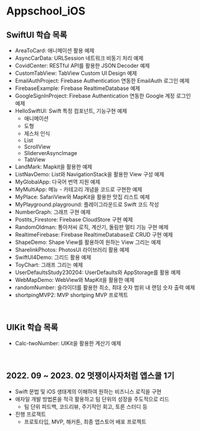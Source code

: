 # Appschool_iOS

## SwiftUI 학습 목록
- AreaToCard: 애니메이션 활용 예제
- AsyncCarData: URLSession 네트워크 비동기 처리 예제
- CovidCenter: RESTful API를 활용한 JSON Decoder 예제
- CustomTabView: TabView Custom UI Design 예제
- EmailAuthProject: Firebase Authentication 연동한 EmailAuth 로그인 예제
- FirebaseExample: Firebase RealtimeDatabase 예제
- GoogleSignInProject: Firebase Authentication 연동한 Google 계정 로그인 예제
- HelloSwiftUI: Swift 특정 컴포넌트, 기능구현 예제
    - 애니메이션
    - 도형
    - 제스처 인식
    - List
    - ScrollView
    - SliderverAsyncImage
    - TabView
- LandMark: Mapkit을 활용한 예제
- ListNavDemo: List와 NavigationStack을 활용한 View 구성 예제
- MyGlobalApp: 다국어 번역 지원 예제
- MyMultiApp: 메뉴 - 카테고리 개념을 코드로 구현한 예제
- MyPlace: SafariView와 MapKit을 활용한 맛집 리스트 예제
- MyPlayground.playground: 플레이그라운드로 Swift 코드 작성
- NumberGraph: 그래프 구현 예제
- Postits_Firestore: Firebase CloudStore 구현 예제
- RandomOldman: 통아저씨 로직, 계산기, 돌림판 멀티 기능 구현 예제
- RealtimeFirebase: Firebase RealtimeDatabase로 CRUD 구현 예제
- ShapeDemo: Shape View를 활용하여 원하는 View 그리는 예제
- SharelinkPhotos: PhotosUI 라이브러리 활용 예제
- SwiftUI4Demo: 그리드 활용 예제
- ToyChart: 그래프 그리는 예제
- UserDefaultsStudy230204: UserDefaults와 AppStorage를 활용 예제
- WebMapDemo: WebView와 MapKit을 활용한 예제
- randomNumber: 슬라이더를 활용한 최소, 최대 숫자 범위 내 랜덤 숫자 출력 예제
- shortpingMVP2: MVP shortping MVP 프로젝트

<br/>

## UIKit 학습 목록
- Calc-twoNumber: UIKit을 활용한 계산기 예제

<br/>

## 2022. 09 ~ 2023. 02 멋쟁이사자처럼 앱스쿨 1기
- Swift 문법 및 iOS 생태계의 이해하여 원하는 비즈니스 로직을 구현
- 애자일 개발 방법론을 적극 활용하고 팀 단위의 성장을 주도적으로 리드
    - 팀 단위 피드백, 코드리뷰, 주기적인 회고, 토론 스터디 등
- 진행 프로젝트
    - 프로토타입, MVP, 해커톤, 최종 앱스토어 배포 프로젝트

